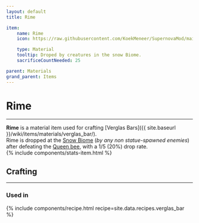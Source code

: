 ```yaml
---
layout: default
title: Rime

item:
    name: Rime
    icon: https://raw.githubusercontent.com/KoekMeneer/SupernovaMod/main/Content/Items/Materials/Rime.png

    type: Material
    tooltip: Droped by creatures in the snow Biome.
    sacrificeCountNeeded: 25

parent: Materials
grand_parent: Items
---
```


# Rime
---
**Rime** is a material item used for crafting [Verglas Bars]({{ site.baseurl }}/wiki/items/materials/verglas_bar/).<br>
Rime is dropped at the [Snow Biome](https://terraria.wiki.gg/wiki/Snow_biome) (*by any non statue-spawned enemies*) after defeating the [Queen bee](https://terraria.wiki.gg/wiki/Queen_Bee), with a 1/5 (20%) drop rate.
<br>
{% include components/stats-item.html %}

## Crafting
---
### Used in
{% include components/recipe.html recipe=site.data.recipes.verglas_bar %}